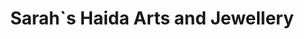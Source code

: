 ---
title: "Sarah`s Haida Arts and Jewellery"
url: /masset/sarah-s-haida-arts-and-jewellery/
shop: art
---